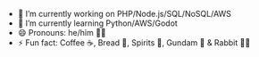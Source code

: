 - 🔭 I’m currently working on PHP/Node.js/SQL/NoSQL/AWS
- 🌱 I’m currently learning Python/AWS/Godot
- 😄 Pronouns: he/him 🧔‍♂️
- ⚡ Fun fact: Coffee ☕, Bread 🍞, Spirits 🥃, Gundam 🤖 & Rabbit 🐰🐇

<!--
**garyokw/garyokw** is a ✨ _special_ ✨ repository because its `README.md` (this file) appears on your GitHub profile.

Here are some ideas to get you started:
- 📫 How to reach me: ...
- 💬 Ask me about ...
- 👯 I’m looking to collaborate on ...
- 🤔 I’m looking for help with ...

-->
